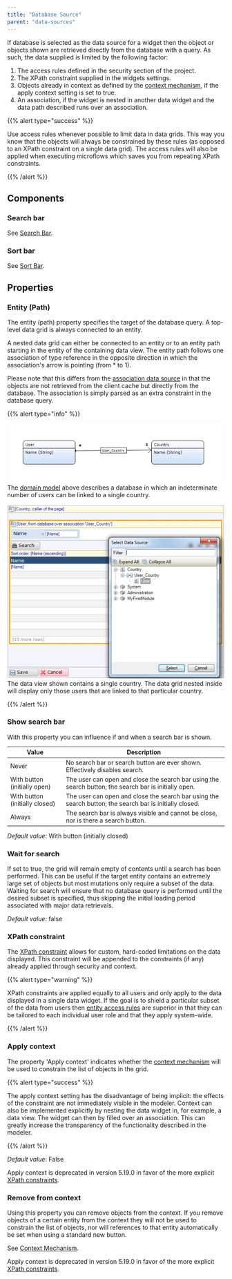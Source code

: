 ```yaml
---
title: "Database Source"
parent: "data-sources"
---
```



If database is selected as the data source for a widget then the object or objects shown are retrieved directly from the database with a query. As such, the data supplied is limited by the following factor:

1.  The access rules defined in the security section of the project.
2.  The XPath constraint supplied in the widgets settings.
3.  Objects already in context as defined by the [context mechanism](context-mechanism), if the apply context setting is set to true.
4.  An association, if the widget is nested in another data widget and the data path described runs over an association.

{{% alert type="success" %}}

Use access rules whenever possible to limit data in data grids. This way you know that the objects will always be constrained by these rules (as opposed to an XPath constraint on a single data grid). The access rules will also be applied when executing microflows which saves you from repeating XPath constraints.

{{% /alert %}}

## Components

### Search bar

See [Search Bar](search-bar).

### Sort bar

See [Sort Bar](sort-bar).

## Properties

### Entity (Path)

The entity (path) property specifies the target of the database query. A top-level data grid is always connected to an entity.

A nested data grid can either be connected to an entity or to an entity path starting in the entity of the containing data view. The entity path follows one association of type reference in the opposite direction in which the association's arrow is pointing (from * to 1).

Please note that this differs from the [association data source](association-source) in that the objects are not retrieved from the client cache but directly from the database. The association is simply parsed as an extra constraint in the database query.

{{% alert type="info" %}}

![](attachments/4522257/4751410.jpg)
The [domain model](domain-model) above describes a database in which an indeterminate number of users can be linked to a single country.

![](attachments/4522257/4751413.jpg)
The data view shown contains a single country. The data grid nested inside will display only those users that are linked to that particular country.

{{% /alert %}}

### Show search bar

With this property you can influence if and when a search bar is shown.

<table><thead><tr><th class="confluenceTh">Value</th><th class="confluenceTh">Description</th></tr></thead><tbody><tr><td class="confluenceTd">Never</td><td class="confluenceTd">No search bar or search button are ever shown. Effectively disables search.</td></tr><tr><td class="confluenceTd">With button (initially open)</td><td class="confluenceTd">The user can open and close the search bar using the search button; the search bar is initially open.</td></tr><tr><td class="confluenceTd">With button (initially closed)</td><td class="confluenceTd">The user can open and close the search bar using the search button; the search bar is initially closed.</td></tr><tr><td class="confluenceTd">Always</td><td class="confluenceTd">The search bar is always visible and cannot be close, nor is there a search button.</td></tr></tbody></table>

_Default value:_ With button (initially closed)

### Wait for search

If set to true, the grid will remain empty of contents until a search has been performed. This can be useful if the target entity contains an extremely large set of objects but most mutations only require a subset of the data. Waiting for search will ensure that no database query is performed until the desired subset is specified, thus skipping the initial loading period associated with major data retrievals.

_Default value:_ false

### XPath constraint

The [XPath constraint](xpath-constraints) allows for custom, hard-coded limitations on the data displayed. This constraint will be appended to the constraints (if any) already applied through security and context.

{{% alert type="warning" %}}

XPath constraints are applied equally to all users and only apply to the data displayed in a single data widget. If the goal is to shield a particular subset of the data from users then [entity access rules](access-rules) are superior in that they can be tailored to each individual user role and that they apply system-wide.

{{% /alert %}}

### Apply context

The property 'Apply context' indicates whether the [context mechanism](context-mechanism) will be used to constrain the list of objects in the grid.

{{% alert type="success" %}}

The apply context setting has the disadvantage of being implicit: the effects of the constraint are not immediately visible in the modeler. Context can also be implemented explicitly by nesting the data widget in, for example, a data view. The widget can then by filled over an association. This can greatly increase the transparency of the functionality described in the modeler.

{{% /alert %}}

_Default value_: False

Apply context is deprecated in version 5.19.0 in favor of the more explicit [XPath constraints](xpath-constraints).

### Remove from context

Using this property you can remove objects from the context. If you remove objects of a certain entity from the context they will not be used to constrain the list of objects, nor will references to that entity automatically be set when using a standard new button.

See [Context Mechanism](context-mechanism).

Apply context is deprecated in version 5.19.0 in favor of the more explicit [XPath constraints](xpath-constraints).
